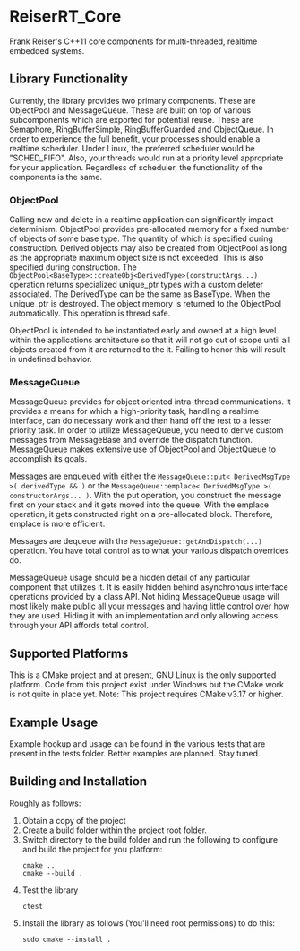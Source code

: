 # ReiserRT_Core
Frank Reiser's C++11 core components for multi-threaded, realtime 
embedded systems.

## Library Functionality
Currently, the library provides two primary components. 
These are ObjectPool and MessageQueue. These are built on top
of various subcomponents which are exported for potential reuse.
These are Semaphore, RingBufferSimple, RingBufferGuarded and
ObjectQueue. In order to experience the full benefit, your
processes should enable a realtime scheduler. Under Linux,
the preferred scheduler would be "SCHED_FIFO". Also, your
threads would run at a priority level appropriate for your
application. Regardless of scheduler, the functionality of
the components is the same.

### ObjectPool
Calling new and delete in a realtime application can
significantly impact determinism. ObjectPool provides 
pre-allocated memory for a fixed number of objects of some
base type. The quantity of which is specified during 
construction. Derived objects may also be created from
ObjectPool as long as the appropriate maximum object size
is not exceeded. This is also specified during construction.
The `ObjectPool<BaseType>::createObj<DerivedType>(constructArgs...)`
operation returns specialized unique_ptr types with a custom 
deleter associated. The DerivedType can be the same as BaseType.
When the unique_ptr is destroyed. The object memory is returned
to the ObjectPool automatically. This operation is thread safe.

ObjectPool is intended to be instantiated early and owned
at a high level within the applications architecture so that
it will not go out of scope until all objects created from it
are returned to the it. Failing to honor this will result
in undefined behavior.

### MessageQueue
MessageQueue provides for object oriented
intra-thread communications. It provides a means
for which a high-priority task, handling a realtime interface,
can do necessary work and then hand off the rest to a lesser priority
task. In order to utilize MessageQueue, you need to derive
custom messages from MessageBase and override the dispatch
function. MessageQueue makes extensive use of ObjectPool
and ObjectQueue to accomplish its goals.

Messages are enqueued with either the
`MessageQueue::put< DerivedMsgType >( derivedType && )` or the
`MessageQueue::emplace< DerivedMsgType >( constructorArgs... )`.
With the put operation, you construct the message first on
your stack and it gets moved into the queue. With
the emplace operation, it gets constructed right on a
pre-allocated block. Therefore, emplace is more efficient.

Messages are dequeue with the
`MessageQueue::getAndDispatch(...)` operation. You have total 
control as to what your various dispatch overrides do.

MessageQueue usage should be a hidden detail of any
particular component that utilizes it. It is easily
hidden behind asynchronous interface operations provided by
a class API. Not hiding MessageQueue usage will most likely 
make public all your messages and having little control
over how they are used. Hiding it with an implementation
and only allowing access through your API affords total control. 

## Supported Platforms
This is a CMake project and at present, GNU Linux is
the only supported platform. Code from this project exist
under Windows but the CMake work is not quite in place yet.
Note: This project requires CMake v3.17 or higher.

## Example Usage
Example hookup and usage can be found in the various
tests that are present in the tests folder. Better examples
are planned. Stay tuned.

## Building and Installation
Roughly as follows:
1) Obtain a copy of the project
2) Create a build folder within the project root folder.
3) Switch directory to the build folder and run the following 
   to configure and build the project for you platform:
   ```
   cmake ..
   cmake --build .
   ```
4) Test the library
   ```
   ctest
   ```
5) Install the library as follows (You'll need root permissions)
   to do this:
   ```
   sudo cmake --install .
   ```
